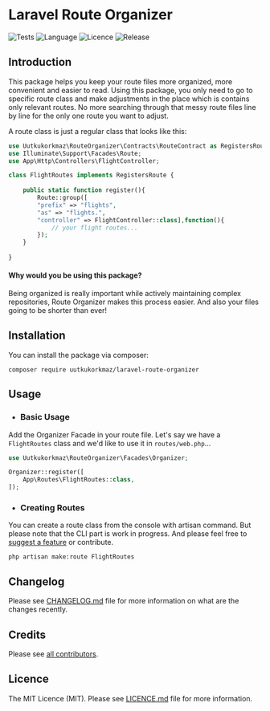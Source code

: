 # Laravel Route Organizer

![Tests](https://github.com/uutkukorkmaz/laravel-route-organizer/actions/workflows/tests.yml/badge.svg)
![Language](https://img.shields.io/github/languages/top/uutkukorkmaz/laravel-route-organizer)
![Licence](https://img.shields.io/github/license/uutkukorkmaz/laravel-route-organizer)
![Release](https://img.shields.io/github/v/release/uutkukorkmaz/laravel-route-organizer?display_name=tag)

## Introduction

This package helps you keep your route files more organized, more convenient and easier to read. Using this package, you
only need to go to specific route class and make adjustments in the place which is contains only
relevant routes. No more searching through that messy route files line by line for the only one route you want to
adjust.

A route class is just a regular class that looks like this:

```php
use Uutkukorkmaz\RouteOrganizer\Contracts\RouteContract as RegistersRoute;
use Illuminate\Support\Facades\Route;
use App\Http\Controllers\FlightController;

class FlightRoutes implements RegistersRoute {
    
    public static function register(){
        Route::group([
        "prefix" => "flights",
        "as" => "flights.",
        "controller" => FlightController::class],function(){
            // your flight routes...
        });
    }    
    
}
```

#### Why would you be using this package?

Being organized is really important while actively maintaining complex repositories, Route Organizer makes this process
easier. And also your files going to be shorter than ever!

## Installation

You can install the package via composer:

```shell
composer require uutkukorkmaz/laravel-route-organizer
```

## Usage

- ### Basic Usage

Add the Organizer Facade in your route file. Let's say we have a `FlightRoutes` class and we'd like to use it
in `routes/web.php`...

````php
use Uutkukorkmaz\RouteOrganizer\Facades\Organizer;

Organizer::register([
    App\Routes\FlightRoutes::class,
]);
````

- ### Creating Routes

You can create a route class from the console with artisan command. But please note that the CLI part is work in
progress.
And please feel free to [suggest a feature](https://github.com/uutkukorkmaz/laravel-route-organizer/issues/new) or
contribute.

```shell
php artisan make:route FlightRoutes
```

## Changelog

Please see [CHANGELOG.md](https://github.com/uutkukorkmaz/laravel-route-organizer/blob/main/CHANGELOG.md) file for more
information on what are the changes recently.

## Credits

Please see [all contributors](https://github.com/uutkukorkmaz/laravel-route-organizer/graphs/contributors).

## Licence

The MIT Licence (MIT). Please
see [LICENCE.md](https://github.com/uutkukorkmaz/laravel-route-organizer/blob/main/LICENCE.md) file for more
information.